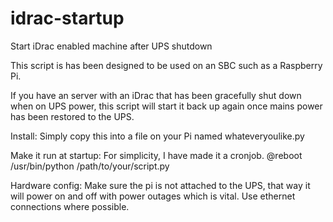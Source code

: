 # idrac-startup
Start iDrac enabled machine after UPS shutdown

This script is has been designed to be used on an SBC such as a Raspberry Pi. 

If you have an server with an iDrac that has been gracefully shut down when on UPS power, this script will start it back up again once mains power has been restored to the UPS.

Install:
Simply copy this into a file on your Pi named whateveryoulike.py

Make it run at startup:
For simplicity, I have made it a cronjob.
@reboot /usr/bin/python  /path/to/your/script.py

Hardware config:
Make sure the pi is not attached to the UPS, that way it will power on and off with power outages which is vital.
Use ethernet connections where possible.

